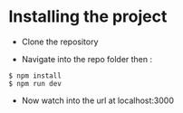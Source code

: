 # Installing the project

- Clone the repository

- Navigate into the repo folder then :

```
$ npm install
$ npm run dev
```

- Now watch into the url at localhost:3000
